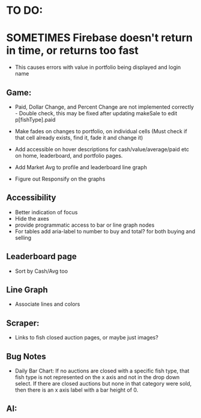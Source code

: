 # TO DO:

# SOMETIMES Firebase doesn't return in time, or returns too fast
* This causes errors with value in portfolio being displayed and login name

## Game:

* Paid, Dollar Change, and Percent Change are not implemented correctly - Double check, this may be fixed after updating makeSale to edit p[fishType].paid

* Make fades on changes to portfolio, on individual cells (Must check if that cell already exists, find it, fade it and change it)

* Add accessible on hover descriptions for cash/value/average/paid etc on home, leaderboard, and portfolio pages.

* Add Market Avg to profile and leaderboard line graph

* Figure out Responsify on the graphs

## Accessibility
* Better indication of focus
* Hide the axes
* provide programmatic access to bar or line graph nodes
* For tables add aria-label to number to buy and total? for both buying and selling


## Leaderboard page
* Sort by Cash/Avg too

## Line Graph
* Associate lines and colors

## Scraper:
* Links to fish closed auction pages, or maybe just images?

## Bug Notes
* Daily Bar Chart: If no auctions are closed with a specific fish type, that fish type is not represented on the x axis and not in the drop down select. If there are closed auctions but none in that category were sold, then there is an x axis label with a bar height of 0.



## AI:



